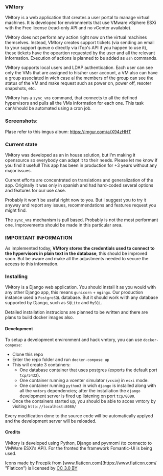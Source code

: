 ### VMtory

VMtory is a web application that creates a user portal to manage virtual machines. It is developed for environments that use VMware vSphere ESXi with the Free license (read-only API and no vCenter available).

VMtory does not perform any action right now on the virtual machines themselves. Instead, VMtory creates support tickets (via sending an email to your support queue o directly via iTop's API if you happen to use it), these tickets have the opeartion requested by the user and all the relevant information. Execution of actions is planned to be added as `ssh` commands.

VMtory supports local users and LDAP authentication. Each user can see only the VMs that are assigned to his/her user account, a VM also can have a group associated in wich case al the members of the group can see the status of the VM and make request such as power on, power off, resoter snapshots, etc.

VMtory has a `sync_vms` command, that connects to all the defined hypervisors and pulls all the VMs information for each one. This task can/should be automated using a cron job.

### Screenshots:

Plase refer to this imgus album: https://imgur.com/a/X94zHHT

### Current state

VMtory was developed as an in house solution, but I'm making it opensource so everybody can adapt it to their needs. Please let me know if you find it useful! This app has been in production for +3 years without any major issues.

Current efforts are concentrated on translations and generalization of the app. Originally it was only in spanish and had hard-coded several options and features for our use case.

Probably it won't be useful right now to you. But I suggest you to try it anyway and report any issues, recommendations and features request you might find.

The `sync_vms` mechanism is pull based. Probably is not the most performant one. Improvements should be made in this particular area.

### IMPORTANT INFORMATION

As implemented today, **VMtory stores the credentials used to connect to the hypervisors in plain text in the database**, this should be improved soon. But be aware and make all the adjustments needed to secure the access to this information.

### Installing

VMtory is a Django web application. You should install it as you would with any other Django app, this means `gunicorn` + `ngingx`. Our production instance used a `PostgreSQL` database. But it should work wiith any database supported by Django, such as `SQLite` and `MySQL`.

Detailed installation instrucions are planned to be written and there are plans to build docker images also.

#### Development

To setup a development environment and hack vmtory, you can use `docker-compose`:

- Clone this repo
- Enter the repo folder and run `docker-compose up`
- This will create 3 containers:
    - One database container that uses postgres (exports the default port `tcp/5432`).
    - One container running a vcenter simulator (`vcsim`) in `esxi` mode.
    - One container running `python3` in wich `django` is installed along with all the `vmtory` dependencies; after the installation the `django` development server is fired up listening on port `tcp/8080`.
- Once the containers started up, you should be able to acces vmtory by visiting `http://localhost:8080/`

Every modification done to the source code will be automatically applyed and the development server will be reloaded.

#### Credits

VMtory is developed using Python, Django and pyvmomi (to connecto to VMWare ESXi's API). For the fronted the framework Fomantic-UI is being used.

Icons made by [Freepik](https://www.freepik.com/ "Freepik") from [www.flaticon.com](https://www.flaticon.com/ "Flaticon") is licensed by [CC 3.0 BY](http://creativecommons.org/licenses/by/3.0/ "Creative Commons BY 3.0")
